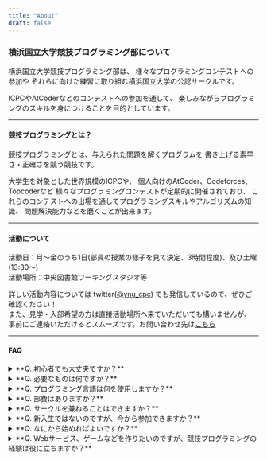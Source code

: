 ```yaml
---
title: "About"
draft: false
---
```


### 横浜国立大学競技プログラミング部について

横浜国立大学競技プログラミング部は、
様々なプログラミングコンテストへの参加や
それらに向けた練習に取り組む横浜国立大学の公認サークルです。

ICPCやAtCoderなどのコンテストへの参加を通して、
楽しみながらプログラミングのスキルを身につけることを目的としています。

* * *

#### 競技プログラミングとは？

競技プログラミングとは、与えられた問題を解くプログラムを
書き上げる素早さ・正確さを競う競技です。

大学生を対象とした世界規模のICPCや、
個人向けのAtCoder、Codeforces、Topcoderなど
様々なプログラミングコンテストが定期的に開催されており、
これらのコンテストへの出場を通してプログラミングスキルやアルゴリズムの知識、
問題解決能力などを磨くことが出来ます。

* * *

#### 活動について

活動日：月〜金のうち1日(部員の授業の様子を見て決定、3時間程度)、及び土曜(13:30〜)  
活動場所：中央図書館ワーキングスタジオ等

詳しい活動内容については
twitter([@ynu_cpc](https://twitter.com/ynu_cpc?lang=ja))
でも発信しているので、ぜひご確認ください！  
また、見学・入部希望の方は直接活動場所へ来ていただいても構いませんが、
事前にご連絡いただけるとスムーズです。お問い合わせ先は[こちら](/contact/)

* * *

#### FAQ

<details>
<summary>**Q. 初心者でも大丈夫ですか？**</summary>

>**A. はい、大丈夫です**  
部員も大学からプログラミングを始めた人が大半を占めています。

</details>

<details>
<summary>**Q. 必要なものは何ですか？**</summary>

>**A. ノートPCとインターネット**  
活動する上で必要なものはノートPCとインターネットだけです。どこからでも気軽に参加できます。

</details>

<details>
<summary>**Q. プログラミング言語は何を使用しますか？**</summary>

>**A. C++ または Python**  
競技プログラミングでは実行速度が高速なC++が主に使われています。また、Pythonも人気になりつつあります。  
私たちの部ではC++を使用している人が多いです。

</details>

<details>
<summary>**Q. 部費はありますか？**</summary>

>**A. ありません**  
無料です。

</details>

<details>
<summary>**Q. サークルを兼ねることはできますか？**</summary>

>**A. はい、できます**  
活動は平日は週1なので他のサークルと兼ねるのも可能です。

</details>

<!--
<details>
<summary>**Q. 入部するのに必要な手続きはありますか？**</summary>

>**A. 特にありません**  
年度の初めに部員名簿への記入をお願いすることがありますが、名簿に名前がなくても活動には参加できます。

</details>
-->

<details>
<summary>**Q. 新入生ではないのですが、今から参加できますか？**</summary>

>**A. はい、できます**  
学年・学部問わず、いつでも新入部員を募集しています。

</details>

<details>
<summary>**Q. なにから始めればよいですか？**</summary>

>**A. まずはAtCoderに登録しましょう**  
日本では[AtCoder](https://atcoder.jp/)というコンテストサイトが最も人気で内容も充実しています。  
ここでC++入門教材や練習問題に取り組んでみましょう。
>
- [AtCoderチュートリアル](https://atcoder.jp/posts/37)
- [C++入門教材](https://atcoder.jp/contests/APG4b)
- [練習問題](https://beta.atcoder.jp/contests/abs)

</details>

<details>
<summary>**Q. Webサービス、ゲームなどを作りたいのですが、競技プログラミングの経験は役に立ちますか？**</summary>


>**A. 直接は役に立たないかもしれません**  
ですが、
>
- 実装力が鍛えられる
- 処理の重い部分を見つけて高速な実装に置き換えることが出来るようになる
- ライブラリやフレームワークなどの実装に使用されているアルゴリズム・データ構造への理解が深まる

>などの間接的な形で役に立つ可能性はあると思います。

</details>
